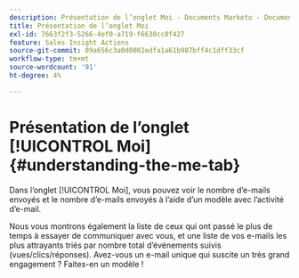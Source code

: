 ```yaml
---
description: Présentation de l’onglet Moi - Documents Marketo - Documentation du produit
title: Présentation de l’onglet Moi
exl-id: 7663f2f3-5266-4ef0-a719-f6630cc0f427
feature: Sales Insight Actions
source-git-commit: 09a656c3a0d0002edfa1a61b987bff4c1dff33cf
workflow-type: tm+mt
source-wordcount: '91'
ht-degree: 4%

---
```


# Présentation de l’onglet [!UICONTROL Moi] {#understanding-the-me-tab}

Dans l’onglet [!UICONTROL Moi], vous pouvez voir le nombre d’e-mails envoyés et le nombre d’e-mails envoyés à l’aide d’un modèle avec l’activité d’e-mail.

Nous vous montrons également la liste de ceux qui ont passé le plus de temps à essayer de communiquer avec vous, et une liste de vos e-mails les plus attrayants triés par nombre total d’événements suivis (vues/clics/réponses). Avez-vous un e-mail unique qui suscite un très grand engagement ? Faites-en un modèle !
